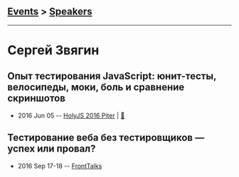 ## [Events](../README.md) > [Speakers](../speakers.md)
---

# Сергей Звягин

## Опыт тестирования JavaScript: юнит-тесты, велосипеды, моки, боль и сравнение скриншотов
- 2016 Jun 05 -- [HolyJS 2016 Piter](https://www.youtube.com/watch?v=ntnKUseSmhU)  | [:notebook:](http://public.jugru.org/holyjs/2016/spb/day_1/track_3/zvyagin_ryjenkova.pdf)  
## Тестирование веба без тестировщиков — успех или провал?
- 2016 Sep 17-18 -- [FrontTalks](https://events.yandex.ru/lib/talks/3931/)    

